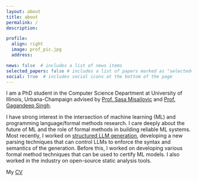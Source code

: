 ```yaml
---
layout: about
title: about
permalink: /
description: 

profile:
  align: right
  image: prof_pic.jpg
  address: 

news: false  # includes a list of news items
selected_papers: false # includes a list of papers marked as "selected={true}"
social: true  # includes social icons at the bottom of the page
---
```


I am a PhD student in the Computer Science Department at University of Illinois, Urbana-Champaign advised by [Prof. Sasa Misailovic](http://misailo.web.engr.illinois.edu/) and [Prof. Gagandeep Singh](https://ggndpsngh.github.io/). 

I have strong interest in the intersection of machine learning (ML) and programming language/formal methods research. I care deeply about the future of ML and the role of formal methods in building reliable ML systems. Most recently, I worked on [structured LLM generation](https://structuredllm.com/), developing a new parsing techniques that can control LLMs to enforce the syntax and semantics of the generation. Before this, I worked on developing various formal method techniques that can be used to certify ML models. I also worked in the industry on open-source static analysis tools.

My [CV](http://shubhamugare.github.io/assets/pdf/resume.pdf)


<!-- Write your biography here. Tell the world about yourself. Link to your favorite [subreddit](http://reddit.com){:target="\_blank"}. You can put a picture in, too. The code is already in, just name your picture `prof_pic.jpg` and put it in the `img/` folder.

Put your address / P.O. box / other info right below your picture. You can also disable any these elements by editing `profile` property of the YAML header of your `_pages/about.md`. Edit `_bibliography/papers.bib` and Jekyll will render your [publications page](/al-folio/publications/) automatically.

Link to your social media connections, too. This theme is set up to use [Font Awesome icons](http://fortawesome.github.io/Font-Awesome/){:target="\_blank"} and [Academicons](https://jpswalsh.github.io/academicons/){:target="\_blank"}, like the ones below. Add your Facebook, Twitter, LinkedIn, Google Scholar, or just disable all of them. -->
